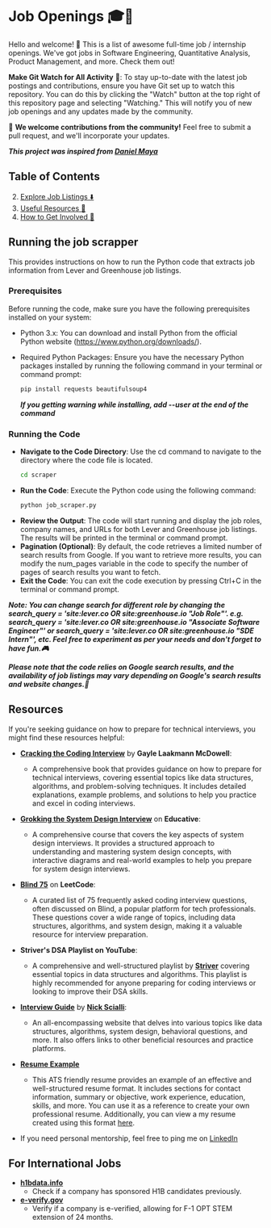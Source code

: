 # Job Openings 🎓💼

Hello and welcome! 🌟 This is a list of awesome full-time job / internship openings. We've got jobs in Software Engineering, Quantitative Analysis, Product Management, and more. Check them out!

**Make Git Watch for All Activity** 🔔: To stay up-to-date with the latest job postings and contributions, ensure you have Git set up to watch this repository. You can do this by clicking the "Watch" button at the top right of this repository page and selecting "Watching." This will notify you of new job openings and any updates made by the community.

🤝 **We welcome contributions from the community!** Feel free to submit a pull request, and we'll incorporate your updates.

***This project was inspired from [Daniel Maya](https://github.com/ReaVNaiL)***

## Table of Contents
2. [Explore Job Listings ⬇️](README.md#jobs)
3. [Useful Resources 🎯](README.md#resources)
4. [How to Get Involved 💬](Contribution.md)

## Running the job scrapper
This provides instructions on how to run the Python code that extracts job information from Lever and Greenhouse job listings.

  ### Prerequisites

  Before running the code, make sure you have the following prerequisites installed on your system:

  - Python 3.x: You can download and install Python from the official Python website (https://www.python.org/downloads/).

  - Required Python Packages: Ensure you have the necessary Python packages installed by running the following command in your terminal or command prompt:

    ```bash
    pip install requests beautifulsoup4
    ```
    ***If you getting warning while installing, add --user at the end of the command*** 

  ### Running the Code

  - **Navigate to the Code Directory**: Use the cd command to navigate to the directory where the code file is located.
    ```bash
    cd scraper
    ```
  - **Run the Code**: Execute the Python code using the following command:
    ```bash
    python job_scraper.py
    ```
  - **Review the Output**: The code will start running and display the job roles, company names, and URLs for both Lever and Greenhouse job listings. The results will be printed in the terminal or command prompt.
  - **Pagination (Optional)**: By default, the code retrieves a limited number of search results from Google. If you want to retrieve more results, you can modify the num_pages variable in the code to specify the number of pages of search results you want to fetch.
  - **Exit the Code**: You can exit the code execution by pressing Ctrl+C in the terminal or command prompt.

  ***Note: You can change search for different role by changing the search_query = 'site:lever.co OR site:greenhouse.io "Job Role"'. e.g. search_query = 'site:lever.co OR site:greenhouse.io "Associate Software Engineer"' or search_query = 'site:lever.co OR site:greenhouse.io "SDE Intern"', etc. Feel free to experiment as per your needs and don't forget to have fun.🎮***

  ***Please note that the code relies on Google search results, and the availability of job listings may vary depending on Google's search results and website changes.🍕***
## Resources

If you're seeking guidance on how to prepare for technical interviews, you might find these resources helpful:

- **[Cracking the Coding Interview](http://www.crackingthecodinginterview.com/)** by **Gayle Laakmann McDowell**:
  * A comprehensive book that provides guidance on how to prepare for technical interviews, covering essential topics like data structures, algorithms, and problem-solving techniques. It includes detailed explanations, example problems, and solutions to help you practice and excel in coding interviews.

- **[Grokking the System Design Interview](https://www.educative.io/courses/grokking-the-system-design-interview)** on **Educative**:
  * A comprehensive course that covers the key aspects of system design interviews. It provides a structured approach to understanding and mastering system design concepts, with interactive diagrams and real-world examples to help you prepare for system design interviews.

- **[Blind 75](https://leetcode.com/list/xi4ci4ig/)** on **LeetCode**:
  * A curated list of 75 frequently asked coding interview questions, often discussed on Blind, a popular platform for tech professionals. These questions cover a wide range of topics, including data structures, algorithms, and system design, making it a valuable resource for interview preparation.

- **Striver's DSA Playlist on YouTube**:
  * A comprehensive and well-structured playlist by **[Striver](https://www.youtube.com/watch?v=EAR7De6Goz4&list=PLgUwDviBIf0oF6QL8m22w1hIDC1vJ_BHz)** covering essential topics in data structures and algorithms. This playlist is highly recommended for anyone preparing for coding interviews or looking to improve their DSA skills.


- **[Interview Guide](https://interviewguide.dev/)** by **[Nick Scialli](https://twitter.com/nas5w)**:
  * An all-encompassing website that delves into various topics like data structures, algorithms, system design, behavioral questions, and more. It also offers links to other beneficial resources and practice platforms.

- **[Resume Example](https://www.overleaf.com/latex/templates/modern-deedy/cxtjgrmpsrvh)**
  * This ATS friendly resume provides an example of an effective and well-structured resume format. It includes sections for contact information, summary or objective, work experience, education, skills, and more. You can use it as a reference to create your own professional resume. Additionally, you can view a my resume created using this format [here](https://drive.google.com/file/d/1OAmU02WNjXTY-uRYj_0d_QkcgQGNAVYr/view?usp=sharing).

- If you need personal mentorship, feel free to ping me on [LinkedIn](https://www.linkedin.com/in/azad-ali-49274a1a0/)

## For International Jobs

- **[h1bdata.info](https://www.h1bdata.info)**
  * Check if a company has sponsored H1B candidates previously.
- **[e-verify.gov](https://www.e-verify.gov)**
  * Verify if a company is e-verified, allowing for F-1 OPT STEM extension of 24 months.